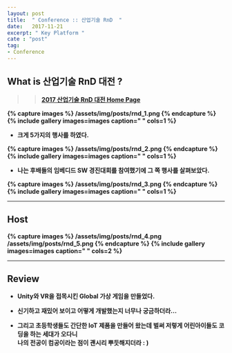 ```yaml
---
layout: post
title:  " Conference :: 산업기술 RnD  "
date:   2017-11-21
excerpt: " Key Platform "
cate : "post"
tag:
- Conference
---
```


## What is 산업기술 RnD 대전 ?

>> <b>[2017 산업기술 RnD 대전 Home Page](https://www.rndkorea.net:487/_event_info/event_introduction.asp)<b>

{% capture images %}
	/assets/img/posts/rnd_1.png
{% endcapture %}
{% include gallery images=images caption=" " cols=1 %}

* 크게 5가지의 행사를 하였다.


{% capture images %}
	/assets/img/posts/rnd_2.png
{% endcapture %}
{% include gallery images=images caption=" " cols=1 %}



* 나는 후배들의 임베디드 SW 경진대회를 참여했기에 그 쪽 행사를 살펴보았다.

{% capture images %}
	/assets/img/posts/rnd_3.png
{% endcapture %}
{% include gallery images=images caption=" " cols=1 %}



---

## Host

{% capture images %}
	/assets/img/posts/rnd_4.png
	/assets/img/posts/rnd_5.png
{% endcapture %}
{% include gallery images=images caption=" " cols=2 %}

---


## Review

* Unity와 VR을 접목시킨 Global 가상 게임을 만들었다.

* 신기하고 재밌어 보이고 어떻게 개발했는지 너무나 궁금하더라... 

* 그리고 초등학생들도 간단한 IoT 제품을 만들어 왔는데 벌써 저렇게 어린아이들도 코딩을 하는 세대가 오다니 <br> 나의 전공이 컴공이라는 점이 괜시리 뿌듯해지더라 : )
